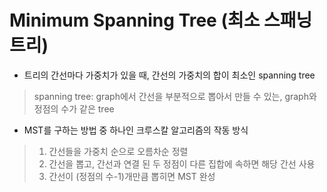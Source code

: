 # Minimum Spanning Tree (최소 스패닝 트리)
* 트리의 간선마다 가중치가 있을 때, 간선의 가중치의 합이 최소인 spanning tree
> spanning tree: graph에서 간선을 부분적으로 뽑아서 만들 수 있는, graph와 정점의 수가 같은 tree
* MST를 구하는 방법 중 하나인 크루스칼 알고리즘의 작동 방식
> 1. 간선들을 가중치 순으로 오름차순 정렬
> 2. 간선을 뽑고, 간선과 연결 된 두 정점이 다른 집합에 속하면 해당 간선 사용
> 3. 간선이 (정점의 수-1)개만큼 뽑히면 MST 완성
